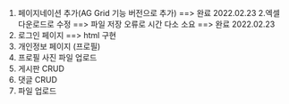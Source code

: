 1. 페이지네이션 추가(AG Grid 기능 버전으로 추가) ==> 완료 2022.02.23
2.엑셀 다운로드로 수정 ==> 파일 저장 오류로 시간 다소 소요 ==> 완료 2022.02.23
3. 로그인 페이지 ==> html 구현
4. 개인정보 페이지 (프로필)
5. 프로필 사진 파일 업로드
6. 게시판 CRUD
7. 댓글 CRUD
8. 파일 업로드 

